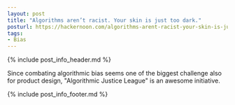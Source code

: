 ```yaml
---
layout: post
title: "Algorithms aren’t racist. Your skin is just too dark."
posturl: https://hackernoon.com/algorithms-arent-racist-your-skin-is-just-too-dark-4ed31a7304b8
tags:
- Bias
---
```


{% include post_info_header.md %}

Since combating algorithmic bias seems one of the biggest challenge also for product design, "Algorithmic Justice League" is an awesome initiative.

<!--more-->
{% include post_info_footer.md %}
